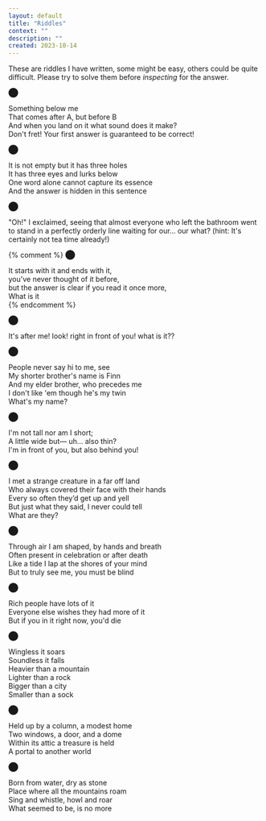 ```yaml
---
layout: default
title: "Riddles"
context: ""
description: ""
created: 2023-10-14
---
```



These are riddles I have written, some might be easy, others could be quite difficult. Please try to solve them before _inspecting_ for the answer.

⬤

Something below me                                             <br>
That comes after A, but before B                               <br>
And when you land on it what sound does it make?               <br>
Don't fret! Your first answer is guaranteed to be correct!     <br>


⬤

It is not empty but it has three holes    <br>
It has three eyes and lurks below         <br>
One word alone cannot capture its essence <br>
And the answer is hidden in this sentence <br>
<!-- Answer: "hidden in this sentence" -->

⬤

"Oh!" I exclaimed, seeing that almost everyone who left the bathroom went to stand in a perfectly orderly line waiting for our... our what? (hint: It's certainly not tea time already!)
<!-- Answer: S (the letter S) -->
<!-- Explanation: Oh, Pee, Queue, Our... ? ... Tea -->

{% comment %}
⬤

It starts with it and ends with it,               <br>
you've never thought of it before,                <br>
but the answer is clear if you read it once more, <br>
What is it                                        <br>
{% endcomment %}

⬤

It's after me! look! right in front of you! what is it??
<!-- Answer: N (the letter N) -->
<!-- Explanation: for it's placement after ME and in front of U in the word "MENU" which is the only word that starts with ME and ends in U -->


⬤

People never say hi to me, see         <br>
My shorter brother's name is Finn      <br>
And my elder brother, who precedes me  <br>
I don't like 'em though he's my twin   <br>
What's my name?                        <br>
<!-- Answer – (en dash) -->
<!-- Explanation: hyphen (hi finn), em dash (I don't like 'em), and M (em) directly precedes N (en) in the alphabet -->

⬤

I'm not tall nor am I short;              <br>
A little wide but— uh... also thin?       <br>
I'm in front of you, but also behind you! <br>
<!-- Answer: — (em dash) -->
<!-- Explanation: it is in front of you (literally), but also behind "U" as it comes before "uh" in the second line -->

⬤

I met a strange creature in a far off land      <br>
Who always covered their face with their hands  <br>
Every so often they’d get up and yell           <br>
But just what they said, I never could tell     <br>
What are they?
<!-- Answer: Alarm Clock -->

⬤

Through air I am shaped, by hands and breath  <br>
Often present in celebration or after death   <br>
Like a tide I lap at the shores of your mind  <br>
But to truly see me, you must be blind        <br>
<!-- Answer: music -->

⬤

Rich people have lots of it               <br>
Everyone else wishes they had more of it  <br> 
But if you in it right now, you'd die     <br>
<!-- Answer: Space -->

⬤

Wingless it soars       <br>
Soundless it falls      <br>
Heavier than a mountain <br> 
Lighter than a rock     <br>
Bigger than a city      <br>
Smaller than a sock     <br>
<!-- Answer: Moon -->

⬤

Held up by a column, a modest home    <br>
Two windows, a door, and a dome       <br>
Within its attic a treasure is held   <br> 
A portal to another world             <br>
<!-- Answer: Skull -->

⬤

Born from water, dry as stone      <br>
Place where all the mountains roam <br>
Sing and whistle, howl and roar    <br>
What seemed to be, is no more      <br>
<!-- Answer: Dune / Desert -->
